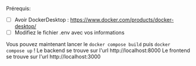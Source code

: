 Prérequis:

- [ ] Avoir DockerDesktop : https://www.docker.com/products/docker-desktop/
- [ ] Modifiez le fichier .env avec vos informations

Vous pouvez maintenant lancer le `docker compose build` puis `docker compose up` !
Le backend se trouve sur l'url http://localhost:8000
Le frontend se trouve sur l'url http://localhost:3000
